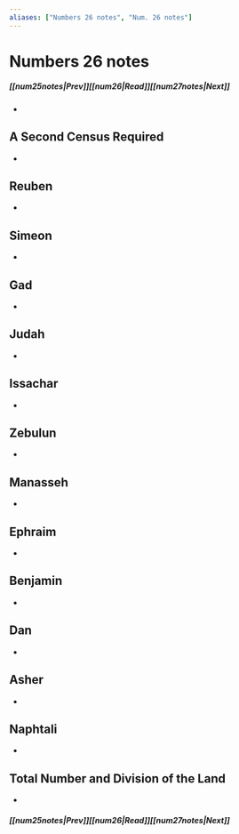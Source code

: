 ```yaml
---
aliases: ["Numbers 26 notes", "Num. 26 notes"]
---
```

# Numbers 26 notes
##### <span class=arrow-left></span>[[num25notes|Prev]]<span class=navigation-separator></span>[[num26|Read]]<span class=navigation-separator></span>[[num27notes|Next]]<span class=arrow-right></span>
- 
## A Second Census Required
- 
## Reuben
- 
## Simeon
- 
## Gad
- 
## Judah
- 
## Issachar
- 
## Zebulun
- 
## Manasseh
- 
## Ephraim
- 
## Benjamin
- 
## Dan
- 
## Asher
- 
## Naphtali
- 
## Total Number and Division of the Land
- 
##### <span class=arrow-left></span>[[num25notes|Prev]]<span class=navigation-separator></span>[[num26|Read]]<span class=navigation-separator></span>[[num27notes|Next]]<span class=arrow-right></span>